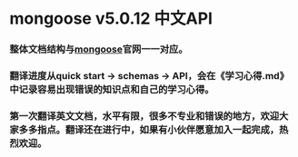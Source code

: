 # mongoose v5.0.12 中文API
### 整体文档结构与[mongoose][]官网一一对应。
### 翻译进度从quick start -> schemas -> API，会在《学习心得.md》中记录容易出现错误的知识点和自己的学习心得。
### 第一次翻译英文文档，水平有限，很多不专业和错误的地方，欢迎大家多多指点。翻译还在进行中，如果有小伙伴愿意加入一起完成，热烈欢迎。

[mongoose]:http://mongoosejs.com
